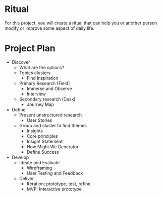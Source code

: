 # Ritual
For this project, you will create a ritual that can help you or another person modify or improve some aspect of daily life.

# Project Plan	

- Discover
  - What are the options?
  - Topics clusters
    - Find Inspiration
  - Primary Research (Field)
    - Immerse and Observe
    - Interview
  - Secondary research (Desk)
    - Journey Map
- Define
  - Present unstructured research
    - User Stories
  - Group and cluster to find themes
    - Insights
    - Core principles
    - Insight Statement
    - How Might We Generator
    - Define Success
- Develop	
  - Ideate and Evaluate
    - Wireframing
    - User Testing and Feedback
  - Deliver
    - Iteration: prototype, test, refine
    - MVP: Interactive prototype
